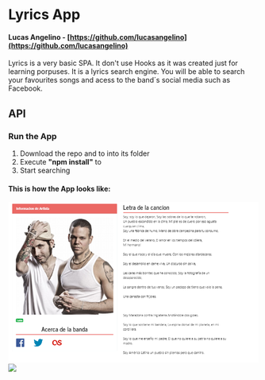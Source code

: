 # Lyrics App
#### Lucas Angelino - [https://github.com/lucasangelino](https://github.com/lucasangelino)

Lyrics is a very basic SPA. It don't use Hooks as it was created just for learning porpuses. It is a lyrics search engine. You will be able to search your favourites songs and acess to the band´s social media such as Facebook.

## API


### **Run the App**

1. Download the repo and to into its folder
2. Execute **"npm install"** to
3. Start searching

#### This is how the App looks like:
![](readme-img/main.PNG)
![](https://github.com/lucasangelino/Lyrics/readme-img/search-bar.png)
